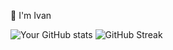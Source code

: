 👋 I'm Ivan

![Your GitHub stats](https://github-readme-stats.vercel.app/api?username=BujiRensO&show_icons=true&theme=radical)
![GitHub Streak](https://streak-stats.demolab.com?user=BujiRensO&theme=radical&hide_border=true)



